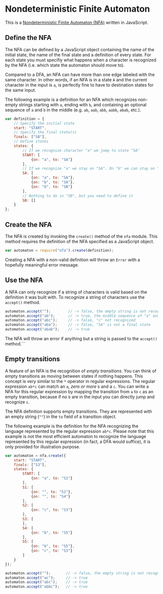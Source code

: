 # Nondeterministic Finite Automaton

This is a [Nondeterministic Finite Automaton (NFA)](http://en.wikipedia.org/wiki/Nondeterministic_finite_automata) written in JavaScript.

## Define the NFA

The NFA can be defined by a JavaScript object containing the name of the initial state, the name of the final state and a definition of every state. For each state you must specifiy what happens when a character is recognized by the NFA (i.e. which state the automaton should move to).

Compared to a DFA, an NFA can have more than one edge labeled with the same character. In other words, if an NFA is in a state `A` and the current character in the input is `a`, is perfectly fine to have to destination states for the same input.

The following example is a definition for an NFA which recognizes non-empty strings starting with `a`, ending with `b`, and containing an optional sequence of `a` and `b` in the middle (e.g. `ab`, `aab`, `abb`, `aabb`, `abab`, etc.).

```javascript
var definition = {
    // Specify the initial state
    start: "START",
    // Specify the final state(s)
    finals: ["SB"],
    // Define states
    states: {
        // If we recognize character "a" we jump to state "SA"
        START: [
            {on: "a", to: "SA"}
        ],
        // If we recognize "a" we stay on "SA". On "b" we can stay on "SA" or jump to "SB"
        SA: [
            {on: "a", to: "SA"},
            {on: "b", to: "SA"},
            {on: "b", to: "SB"}
        ],
        // Nothing to do in "SB", but you need to define it
        SB: []
    }
};
```

## Create the NFA

The NFA is created by invoking the `create()` method of the `nfa` module. This method requires the definition of the NFA specified as a JavaScript object.

```javascript
var automaton = require("nfa").create(definition);
```
Creating a NFA with a non-valid definition will throw an `Error` with a hopefully meaningful error message.

## Use the NFA

A NFA can only recognize if a string of characters is valid based on the definition it was built with. To recognize a string of characters use the `accept()` method.

```javascript
automaton.accept("");        // -> false, the empty string is not recognized
automaton.accept("ab");      // -> true, the middle sequence of "a" and "b" can be empty
automaton.accept("abc");     // -> false, "c" not recognized
automaton.accept("aba");     // -> false, "SA" is not a final state
automaton.accept("abab");    // -> true
```

The NFA will throw an error if anything but a string is passed to the `accept()` method.```

## Empty transitions

A feature of an NFA is the recognition of *empty transitions*. You can think of empty transitions as moving between states if nothing happens. This concept is very similar to the `*` operator in regular expressions. The regular expression `ab*c` can match an `a`, *zero or more* `b` and a `c`. You can write a NFA for this regular expression by mapping the transition from `a` to `c` as an empty transition, because if no `b` are in the input you can directly jump and recognize `c`.

The NFA definition supports empty transitions. They are represented with an empty string (`""`) in the `to` field of a transition object.

The following example is the definition for the NFA recognizing the language represented by the regular expression `ab*c`. Please note that this example is not the most efficient automaton to recognize the language represented by this regular expression (in fact, a DFA would suffice), it is only provided for illustration purpose.

```javascript
var automaton = nfa.create({
    start: "START",
    finals: ["S3"],
    states: {
        START: [
            {on: "a", to: "S1"}
        ],
        S1: [
            {on: "", to: "S2"},
            {on: "", to: "S4"}
        ],
        S2: [
            {on: "c", to: "S3"}
        ],
        S3: [
        ],
        S4: [
            {on: "b", to: "S5"}
        ],
        S5: [
            {on: "b", to: "S5"},
            {on: "c", to: "S3"}
        ]
    }
});

automaton.accept("");       // -> false, the empty string is not recognized
automaton.accept("ac");     // -> true
automaton.accept("abc");    // -> true
automaton.accept("abbc");   // -> true
```
